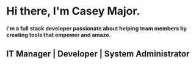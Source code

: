 # Hi there, I'm Casey Major.
#### I'm a full stack developer passionate about helping team members by creating tools that empower and amaze.

## IT Manager   |   Developer   |   System Administrator
